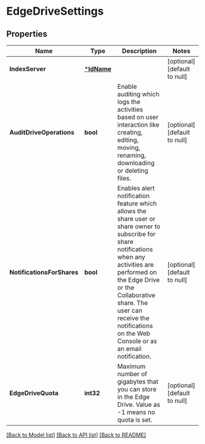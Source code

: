 # EdgeDriveSettings

## Properties
Name | Type | Description | Notes
------------ | ------------- | ------------- | -------------
**IndexServer** | [***IdName**](IdName.md) |  | [optional] [default to null]
**AuditDriveOperations** | **bool** | Enable auditing which logs the activities based on user interaction like creating, editing, moving, renaming, downloading or deleting files. | [optional] [default to null]
**NotificationsForShares** | **bool** | Enables alert notification feature which allows the share user or share owner to subscribe for share notifications when any activities are performed on the Edge Drive or the Collaborative share. The user can receive the notifications on the Web Console or as an email notification. | [optional] [default to null]
**EdgeDriveQuota** | **int32** | Maximum number of gigabytes that you can store in the Edge Drive. Value as -1 means no quota is set. | [optional] [default to null]

[[Back to Model list]](../README.md#documentation-for-models) [[Back to API list]](../README.md#documentation-for-api-endpoints) [[Back to README]](../README.md)

